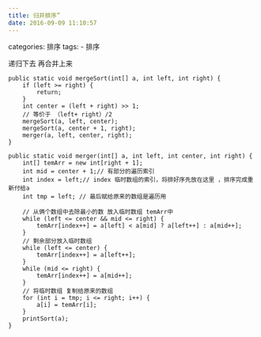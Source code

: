 ```yaml
---
title: 归并排序”
date: 2016-09-09 11:10:57
---
```



categories: 排序
tags: 
    - 排序


递归下去 再合并上来

    public static void mergeSort(int[] a, int left, int right) {
		if (left >= right) {
			return;
		}
		int center = (left + right) >> 1;
		// 等价于 （left+ right）/2
		mergeSort(a, left, center);
		mergeSort(a, center + 1, right);
		merger(a, left, center, right);
	}

	public static void merger(int[] a, int left, int center, int right) {
		int[] temArr = new int[right + 1];
		int mid = center + 1;// 有部分的遍历索引
		int index = left;// index 临时数组的索引，将排好序先放在这里 ，排序完成重新付给a
		int tmp = left; // 最后赋给原来的数组是遍历用

		// 从俩个数组中去除最小的数 放入临时数组 temArr中
		while (left <= center && mid <= right) {
			temArr[index++] = a[left] < a[mid] ? a[left++] : a[mid++];
		}
		// 剩余部分放入临时数组
		while (left <= center) {
			temArr[index++] = a[left++];
		}
		while (mid <= right) {
			temArr[index++] = a[mid++];
		}
		// 将临时数组 复制给原来的数组
		for (int i = tmp; i <= right; i++) {
			a[i] = temArr[i];
		}
		printSort(a);
	}

